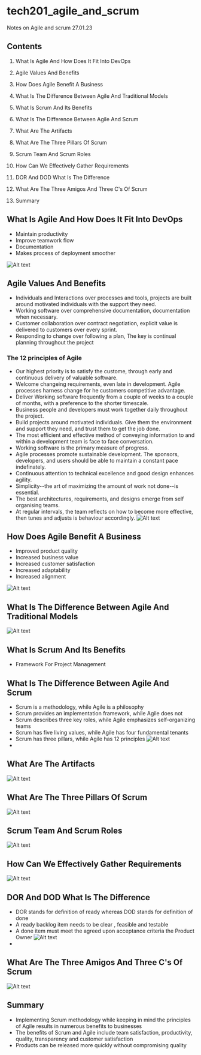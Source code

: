 # tech201_agile_and_scrum
Notes on Agile and scrum 27.01.23
## Contents
1. What Is Agile And How Does It Fit Into DevOps

2. Agile Values And Benefits 

3. How Does Agile Benefit A Business 

4. What Is The Difference Between Agile And Traditional Models 

5. What Is Scrum And Its Benefits 

6. What Is The Difference Between Agile And Scrum 

7. What Are The Artifacts 

8. What Are The Three Pillars Of Scrum 

9. Scrum Team And Scrum Roles

10. How Can We Effectively Gather Requirements 

11. DOR And DOD What Is The Difference 

12. What Are The Three Amigos And Three C's Of Scrum 

13. Summary

## What Is Agile And How Does It Fit Into DevOps
- Maintain productivity 
- Improve teamwork flow
- Documentation
- Makes process of deployment smoother

![Alt text](pictures/img1.jpg)

## Agile Values And Benefits 
- Individuals and Interactions over processes and tools, projects are built around motivated individuals with the support they need.​
- Working software over comprehensive documentation, documentation when necessary.​
- Customer collaboration over contract negotiation, explicit value is delivered to customers over every sprint.​
- Responding to change over following a plan, The key is continual planning throughout the project

### The 12 principles of Agile
- Our highest priority is to satisfy the custome, through early and continuous delivery of valuable software.
- Welcome changeing requirements, even late in development. Agile processes harness change for he customers competitive advantage.
- Deliver Working software frequently from a couple of weeks to a couple of months, with a preference to the shorter timescale.
- Business people and developers must work together daily throughout the project.
- Build projects around motivated individuals. Give them the environment and support they need, and trust them to get the job done.
- The most efficient and effective method of conveying information to and within a development team is face to face conversation.
- Working software is the primary measure of progress.
- Agile processes promote sustainable development. The sponsors, developers, and users should be able to maintain a constant pace 
indefinately.
- Continuous attention to technical excellence and good design enhances agility.
- Simplicity--the art of maximizing the amount of work not done--is essential.
- The best architectures, requirements, and designs emerge from self organising teams.
- At regular intervals, the team reflects on how to become more effective, then tunes and adjusts is behaviour accordingly.
![Alt text](pictures/pic3.jpg)
## How Does Agile Benefit A Business 
- Improved product quality
- Increased business value
- Increased customer satisfaction
- Increased adaptability
- Increased alignment

![Alt text](pictures/pic2.png)

## What Is The Difference Between Agile And Traditional Models 
![Alt text](pictures/pic4.jpg)

## What Is Scrum And Its Benefits 
- Framework For Project Management


## What Is The Difference Between Agile And Scrum 
- Scrum is a methodology, while Agile is a philosophy​
- Scrum provides an implementation framework, while Agile does not​
- Scrum describes three key roles, while Agile emphasizes self-organizing teams​
- Scrum has five living values, while Agile has four fundamental tenants​
- Scrum has three pillars, while Agile has 12 principles
![Alt text](pictures/pic12.png)
- 
## What Are The Artifacts 
![Alt text](pictures/pic11.jpg)

## What Are The Three Pillars Of Scrum 
![Alt text](pictures/pic5.jpg)

## Scrum Team And Scrum Roles
![Alt text](pictures/pic13.jpg)

## How Can We Effectively Gather Requirements 
![Alt text](pictures/pic6.jpg)

## DOR And DOD What Is The Difference 
- DOR stands for definition of ready whereas DOD stands for definition of done​
- A ready backlog item needs to be clear , feasible and testable​
- A done item must meet the agreed upon acceptance criteria the Product Owner 
![Alt text](pictures/pic8.jpg)
- 
## What Are The Three Amigos And Three C's Of Scrum 
![Alt text](pictures/pic9.jpg)

## Summary
- Implementing Scrum methodology while keeping in mind the principles of Agile results in numerous benefits to businesses ​
- The benefits of Scrum and Agile include team satisfaction, productivity, quality, transparency and customer satisfaction​
- Products can be released more quickly without compromising quality